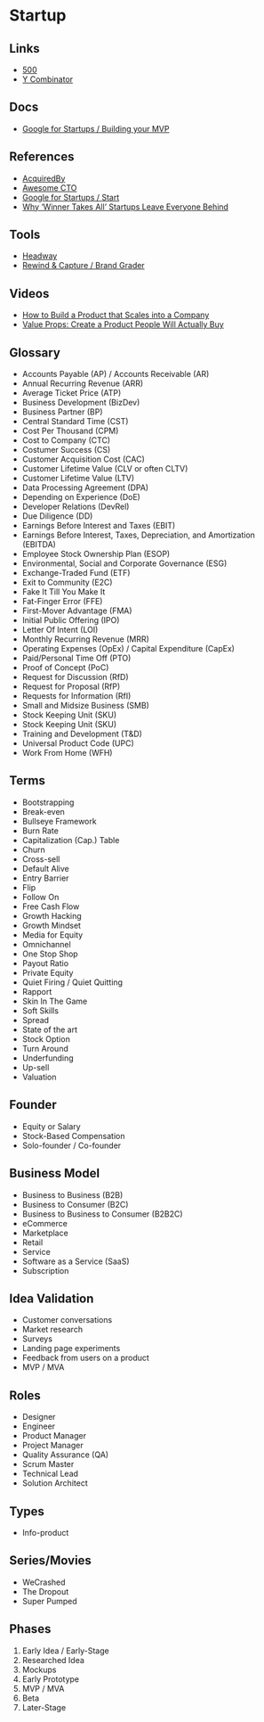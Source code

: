 # Startup

<!--
Caserbin raises $10M in seed funding to help companies deliver a great candidate experience! Read more ->

https://github.com/gravitational/teleport/blob/master/rfd/0000-rfds.md

https://angel.co
https://linktr.ee

Pró-Labore

Layoff
-->

<!--
Generalist Engineer
Generalist Software Engineer
Start-up Specialist
Founding Engineer
-->

## Links

- [500](https://500.co)
- [Y Combinator](https://ycombinator.com)

## Docs

- [Google for Startups / Building your MVP](https://startup.google.com/start/building-your-mvp/)

## References

- [AcquiredBy](https://acquiredby.co)
- [Awesome CTO](https://github.com/kuchin/awesome-cto)
- [Google for Startups / Start](https://startup.google.com/start/)
- [Why ‘Winner Takes All’ Startups Leave Everyone Behind](https://marker.medium.com/why-winner-takes-all-leaves-everyone-behind-19bd756e1610)

## Tools

- [Headway](https://headwayapp.co)
- [Rewind & Capture / Brand Grader](https://rewindandcapture.com/brand-grader)

## Videos

- [How to Build a Product that Scales into a Company](https://youtube.com/watch?v=r-98YRAF1dY)
- [Value Props: Create a Product People Will Actually Buy](https://youtube.com/watch?v=q8d9uuO1Cf4)

## Glossary

<!--
Customer Experience (CX)
Time to Resolution (TtR)
First Contact Resolution (FCR)
Quality Assurance (QA)
Cost to Serve (CtS)
Workforce Management (WFM)
Key Performance Indicator (KPI)
-->

- Accounts Payable (AP) / Accounts Receivable (AR)
- Annual Recurring Revenue (ARR)
- Average Ticket Price (ATP)
- Business Development (BizDev)
- Business Partner (BP)
- Central Standard Time (CST)
- Cost Per Thousand (CPM)
- Cost to Company (CTC)
- Costumer Success (CS)
- Customer Acquisition Cost (CAC)
- Customer Lifetime Value (CLV or often CLTV)
- Customer Lifetime Value (LTV)
- Data Processing Agreement (DPA)
- Depending on Experience (DoE)
- Developer Relations (DevRel)
- Due Diligence (DD)
- Earnings Before Interest and Taxes (EBIT)
- Earnings Before Interest, Taxes, Depreciation, and Amortization (EBITDA)
- Employee Stock Ownership Plan (ESOP)
- Environmental, Social and Corporate Governance (ESG)
- Exchange-Traded Fund (ETF)
- Exit to Community (E2C)
- Fake It Till You Make It
- Fat-Finger Error (FFE)
- First-Mover Advantage (FMA)
- Initial Public Offering (IPO)
- Letter Of Intent (LOI)
- Monthly Recurring Revenue (MRR)
- Operating Expenses (OpEx) / Capital Expenditure (CapEx)
- Paid/Personal Time Off (PTO)
- Proof of Concept (PoC)
- Request for Discussion (RfD)
- Request for Proposal (RfP)
- Requests for Information (RfI)
- Small and Midsize Business (SMB)
- Stock Keeping Unit (SKU)
- Stock Keeping Unit (SKU)
- Training and Development (T&D)
- Universal Product Code (UPC)
- Work From Home (WFH)

## Terms

- Bootstrapping
- Break-even
- Bullseye Framework
- Burn Rate
- Capitalization (Cap.) Table
- Churn
- Cross-sell
- Default Alive
- Entry Barrier
- Flip
- Follow On
- Free Cash Flow
- Growth Hacking
- Growth Mindset
- Media for Equity
- Omnichannel
- One Stop Shop
- Payout Ratio
- Private Equity
- Quiet Firing / Quiet Quitting
- Rapport
- Skin In The Game
- Soft Skills
- Spread
- State of the art
- Stock Option
- Turn Around
- Underfunding
- Up-sell
- Valuation

## Founder

- Equity or Salary
- Stock-Based Compensation
- Solo-founder / Co-founder

## Business Model

- Business to Business (B2B)
- Business to Consumer (B2C)
- Business to Business to Consumer (B2B2C)
- eCommerce
- Marketplace
- Retail
- Service
- Software as a Service (SaaS)
- Subscription

## Idea Validation

- Customer conversations
- Market research
- Surveys
- Landing page experiments
- Feedback from users on a product
- MVP / MVA

## Roles

- Designer
- Engineer
- Product Manager
- Project Manager
- Quality Assurance (QA)
- Scrum Master
- Technical Lead
- Solution Architect

## Types

- Info-product

<!-- ## Key Features

- Engajamento -->

## Series/Movies

- WeCrashed
- The Dropout
- Super Pumped

## Phases

1. Early Idea / Early-Stage
2. Researched Idea
3. Mockups
4. Early Prototype
5. MVP / MVA
6. Beta
7. Later-Stage

<!--
https://trueup.io/early-stage-startups

https://workatastartup.com/companies?companySize=seed&companyStage=seed&demographic=any&hasEquity=any&hasSalary=any&industry=any&interviewProcess=any&jobType=any&layout=list-compact&remote=yes&sortBy=company_created_desc&tab=any&usVisaNotRequired=true
-->

